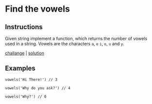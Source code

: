 # Find the vowels

## Instructions

Given string implement a function, which returns the number of vowels
used in a string. Vowels are the characters `a`, `e` `i`, `o`, `u` and
`y`.

[challange](challange.kt) | [solution](solution.kt)

## Examples

```
vowels('Hi There!') // 3

vowels('Why do you ask?') // 4

vowels('Why?') // 0
```

